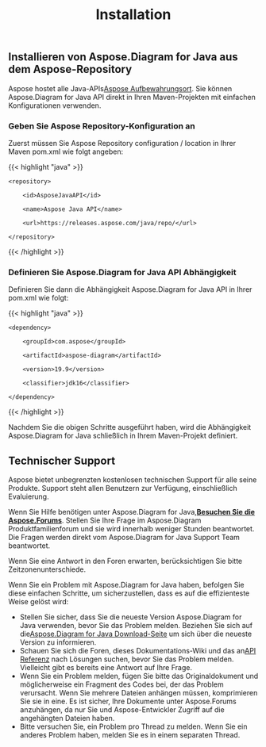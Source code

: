 ﻿---
title: Installation
type: docs
weight: 50
url: /de/java/installation/
---
## **Installieren von Aspose.Diagram for Java aus dem Aspose-Repository**
Aspose hostet alle Java-APIs[Aspose Aufbewahrungsort](https://releases.aspose.com/webapp/java/repo/com/aspose/). Sie können Aspose.Diagram for Java API direkt in Ihren Maven-Projekten mit einfachen Konfigurationen verwenden.
### **Geben Sie Aspose Repository-Konfiguration an**
Zuerst müssen Sie Aspose Repository configuration / location in Ihrer Maven pom.xml wie folgt angeben:

{{< highlight "java" >}}

 <repositories>

    <repository>

        <id>AsposeJavaAPI</id>

        <name>Aspose Java API</name>

        <url>https://releases.aspose.com/java/repo/</url>

    </repository>

</repositories>

{{< /highlight >}}
### **Definieren Sie Aspose.Diagram for Java API Abhängigkeit**
Definieren Sie dann die Abhängigkeit Aspose.Diagram for Java API in Ihrer pom.xml wie folgt:

{{< highlight "java" >}}

 <dependencies>

    <dependency>

        <groupId>com.aspose</groupId>

        <artifactId>aspose-diagram</artifactId>

        <version>19.9</version>

        <classifier>jdk16</classifier>

    </dependency>

</dependencies>

{{< /highlight >}}

Nachdem Sie die obigen Schritte ausgeführt haben, wird die Abhängigkeit Aspose.Diagram for Java schließlich in Ihrem Maven-Projekt definiert.
## **Technischer Support**
Aspose bietet unbegrenzten kostenlosen technischen Support für alle seine Produkte. Support steht allen Benutzern zur Verfügung, einschließlich Evaluierung.

 Wenn Sie Hilfe benötigen unter Aspose.Diagram for Java,[**Besuchen Sie die Aspose.Forums**](https://forum.aspose.com/c/diagram/17). Stellen Sie Ihre Frage im Aspose.Diagram Produktfamilienforum und sie wird innerhalb weniger Stunden beantwortet. Die Fragen werden direkt vom Aspose.Diagram for Java Support Team beantwortet.

Wenn Sie eine Antwort in den Foren erwarten, berücksichtigen Sie bitte Zeitzonenunterschiede.

Wenn Sie ein Problem mit Aspose.Diagram for Java haben, befolgen Sie diese einfachen Schritte, um sicherzustellen, dass es auf die effizienteste Weise gelöst wird:

-  Stellen Sie sicher, dass Sie die neueste Version Aspose.Diagram for Java verwenden, bevor Sie das Problem melden. Beziehen Sie sich auf die[Aspose.Diagram for Java Download-Seite](https://downloads.aspose.com/diagram/java) um sich über die neueste Version zu informieren.
-  Schauen Sie sich die Foren, dieses Dokumentations-Wiki und das an[API Referenz](https://reference.aspose.com/diagram/java) nach Lösungen suchen, bevor Sie das Problem melden. Vielleicht gibt es bereits eine Antwort auf Ihre Frage.
- Wenn Sie ein Problem melden, fügen Sie bitte das Originaldokument und möglicherweise ein Fragment des Codes bei, der das Problem verursacht. Wenn Sie mehrere Dateien anhängen müssen, komprimieren Sie sie in eine. Es ist sicher, Ihre Dokumente unter Aspose.Forums anzuhängen, da nur Sie und Aspose-Entwickler Zugriff auf die angehängten Dateien haben.
- Bitte versuchen Sie, ein Problem pro Thread zu melden. Wenn Sie ein anderes Problem haben, melden Sie es in einem separaten Thread.
